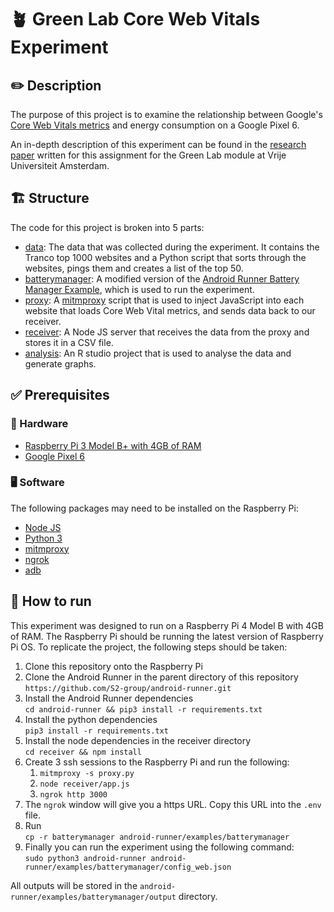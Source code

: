 # 🪴 Green Lab Core Web Vitals Experiment

## ✏️ Description

The purpose of this project is to examine the relationship between Google's [Core Web Vitals metrics](https://web.dev/explore/learn-core-web-vitals) and energy consumption on a Google Pixel 6.

An in-depth description of this experiment can be found in the [research paper](https://www.overleaf.com/read/snmthytxnrst#1030cc) written for this assignment for the Green Lab module at Vrije Universiteit Amsterdam.

## 🏗️ Structure

The code for this project is broken into 5 parts:

- [data](data): The data that was collected during the experiment. It contains the Tranco top 1000 websites and a Python script that sorts through the websites, pings them and creates a list of the top 50.
- [batterymanager](batterymanager): A modified version of the [Android Runner Battery Manager Example](https://github.com/S2-group/android-runner/tree/master/examples/batterymanager), which is used to run the experiment.
- [proxy](proxy): A [mitmproxy](https://mitmproxy.org/) script that is used to inject JavaScript into each website that loads Core Web Vital metrics, and sends data back to our receiver.
- [receiver](receiver): A Node JS server that receives the data from the proxy and stores it in a CSV file.
- [analysis](analysis): An R studio project that is used to analyse the data and generate graphs.

## ✅ Prerequisites

### 📱 Hardware

- [Raspberry Pi 3 Model B+ with 4GB of RAM](https://www.raspberrypi.com/products/raspberry-pi-3-model-b-plus/)
- [Google Pixel 6](https://store.google.com/nl/product/pixel_6a?hl=nl)

### 🖥️ Software

The following packages may need to be installed on the Raspberry Pi:

- [Node JS](https://nodejs.org/en/)
- [Python 3](https://www.python.org/downloads/)
- [mitmproxy](https://mitmproxy.org/)
- [ngrok](https://ngrok.com/)
- [adb](https://developer.android.com/studio/command-line/adb)

## 🤔 How to run

This experiment was designed to run on a Raspberry Pi 4 Model B with 4GB of RAM. The Raspberry Pi should be running the latest version of Raspberry Pi OS. To replicate the project, the following steps should be taken:

1. Clone this repository onto the Raspberry Pi
2. Clone the Android Runner in the parent directory of this repository `https://github.com/S2-group/android-runner.git`
3. Install the Android Runner dependencies <br/>
   `cd android-runner && pip3 install -r requirements.txt`
4. Install the python dependencies <br/>`pip3 install -r requirements.txt`
5. Install the node dependencies in the receiver directory <br> `cd receiver && npm install`
6. Create 3 ssh sessions to the Raspberry Pi and run the following:
   1. `mitmproxy -s proxy.py`
   2. `node receiver/app.js`
   3. `ngrok http 3000`
7. The `ngrok` window will give you a https URL. Copy this URL into the `.env` file.
8. Run <br> `cp -r batterymanager android-runner/examples/batterymanager`
9. Finally you can run the experiment using the following command: <br>
   `sudo python3 android-runner android-runner/examples/batterymanager/config_web.json`

All outputs will be stored in the `android-runner/examples/batterymanager/output` directory.
